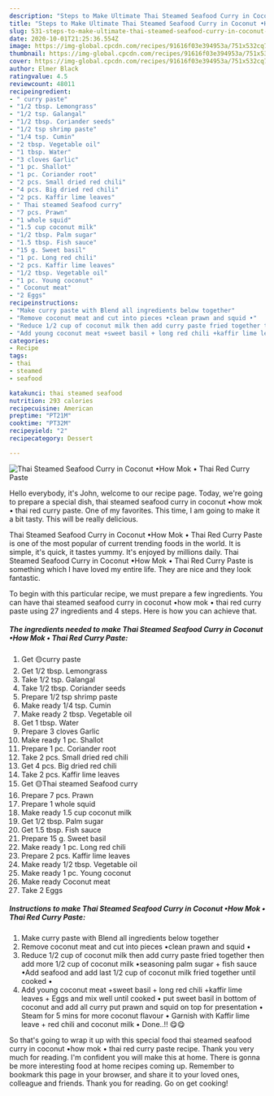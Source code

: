 ```yaml
---
description: "Steps to Make Ultimate Thai Steamed Seafood Curry in Coconut •How Mok • Thai Red Curry Paste"
title: "Steps to Make Ultimate Thai Steamed Seafood Curry in Coconut •How Mok • Thai Red Curry Paste"
slug: 531-steps-to-make-ultimate-thai-steamed-seafood-curry-in-coconut-how-mok-thai-red-curry-paste
date: 2020-10-01T21:25:36.554Z
image: https://img-global.cpcdn.com/recipes/91616f03e394953a/751x532cq70/thai-steamed-seafood-curry-in-coconut-•how-mok-•-thai-red-curry-paste-recipe-main-photo.jpg
thumbnail: https://img-global.cpcdn.com/recipes/91616f03e394953a/751x532cq70/thai-steamed-seafood-curry-in-coconut-•how-mok-•-thai-red-curry-paste-recipe-main-photo.jpg
cover: https://img-global.cpcdn.com/recipes/91616f03e394953a/751x532cq70/thai-steamed-seafood-curry-in-coconut-•how-mok-•-thai-red-curry-paste-recipe-main-photo.jpg
author: Elmer Black
ratingvalue: 4.5
reviewcount: 48011
recipeingredient:
- " curry paste"
- "1/2 tbsp. Lemongrass"
- "1/2 tsp. Galangal"
- "1/2 tbsp. Coriander seeds"
- "1/2 tsp shrimp paste"
- "1/4 tsp. Cumin"
- "2 tbsp. Vegetable oil"
- "1 tbsp. Water"
- "3 cloves Garlic"
- "1 pc. Shallot"
- "1 pc. Coriander root"
- "2 pcs. Small dried red chili"
- "4 pcs. Big dried red chili"
- "2 pcs. Kaffir lime leaves"
- " Thai steamed Seafood curry"
- "7 pcs. Prawn"
- "1 whole squid"
- "1.5 cup coconut milk"
- "1/2 tbsp. Palm sugar"
- "1.5 tbsp. Fish sauce"
- "15 g. Sweet basil"
- "1 pc. Long red chili"
- "2 pcs. Kaffir lime leaves"
- "1/2 tbsp. Vegetable oil"
- "1 pc. Young coconut"
- " Coconut meat"
- "2 Eggs"
recipeinstructions:
- "Make curry paste with Blend all ingredients below together"
- "Remove coconut meat and cut into pieces •clean prawn and squid •"
- "Reduce 1/2 cup of coconut milk then add curry paste fried together then add more 1/2 cup of coconut milk •seasoning palm sugar + fish sauce •Add seafood and add last 1/2 cup of coconut milk fried together until cooked •"
- "Add young coconut meat +sweet basil + long red chili +kaffir lime leaves + Eggs and mix well until cooked • put sweet basil in bottom of coconut and add all curry put prawn and squid on top for presentation • Steam for 5 mins for more coconut flavour • Garnish with Kaffir lime leave + red chili and coconut milk • Done..!! 😋😋"
categories:
- Recipe
tags:
- thai
- steamed
- seafood

katakunci: thai steamed seafood 
nutrition: 293 calories
recipecuisine: American
preptime: "PT21M"
cooktime: "PT32M"
recipeyield: "2"
recipecategory: Dessert

---
```



![Thai Steamed Seafood Curry in Coconut •How Mok • Thai Red Curry Paste](https://img-global.cpcdn.com/recipes/91616f03e394953a/751x532cq70/thai-steamed-seafood-curry-in-coconut-•how-mok-•-thai-red-curry-paste-recipe-main-photo.jpg)

Hello everybody, it's John, welcome to our recipe page. Today, we're going to prepare a special dish, thai steamed seafood curry in coconut •how mok • thai red curry paste. One of my favorites. This time, I am going to make it a bit tasty. This will be really delicious.

Thai Steamed Seafood Curry in Coconut •How Mok • Thai Red Curry Paste is one of the most popular of current trending foods in the world. It is simple, it's quick, it tastes yummy. It's enjoyed by millions daily. Thai Steamed Seafood Curry in Coconut •How Mok • Thai Red Curry Paste is something which I have loved my entire life. They are nice and they look fantastic.




To begin with this particular recipe, we must prepare a few ingredients. You can have thai steamed seafood curry in coconut •how mok • thai red curry paste using 27 ingredients and 4 steps. Here is how you can achieve that.

<!--inarticleads1-->

##### The ingredients needed to make Thai Steamed Seafood Curry in Coconut •How Mok • Thai Red Curry Paste:

1. Get  🟡curry paste
1. Get 1/2 tbsp. Lemongrass
1. Take 1/2 tsp. Galangal
1. Take 1/2 tbsp. Coriander seeds
1. Prepare 1/2 tsp shrimp paste
1. Make ready 1/4 tsp. Cumin
1. Make ready 2 tbsp. Vegetable oil
1. Get 1 tbsp. Water
1. Prepare 3 cloves Garlic
1. Make ready 1 pc. Shallot
1. Prepare 1 pc. Coriander root
1. Take 2 pcs. Small dried red chili
1. Get 4 pcs. Big dried red chili
1. Take 2 pcs. Kaffir lime leaves
1. Get  🟡Thai steamed Seafood curry
1. Prepare 7 pcs. Prawn
1. Prepare 1 whole squid
1. Make ready 1.5 cup coconut milk
1. Get 1/2 tbsp. Palm sugar
1. Get 1.5 tbsp. Fish sauce
1. Prepare 15 g. Sweet basil
1. Make ready 1 pc. Long red chili
1. Prepare 2 pcs. Kaffir lime leaves
1. Make ready 1/2 tbsp. Vegetable oil
1. Make ready 1 pc. Young coconut
1. Make ready  Coconut meat
1. Take 2 Eggs




<!--inarticleads2-->

##### Instructions to make Thai Steamed Seafood Curry in Coconut •How Mok • Thai Red Curry Paste:

1. Make curry paste with Blend all ingredients below together
1. Remove coconut meat and cut into pieces •clean prawn and squid •
1. Reduce 1/2 cup of coconut milk then add curry paste fried together then add more 1/2 cup of coconut milk •seasoning palm sugar + fish sauce •Add seafood and add last 1/2 cup of coconut milk fried together until cooked •
1. Add young coconut meat +sweet basil + long red chili +kaffir lime leaves + Eggs and mix well until cooked • put sweet basil in bottom of coconut and add all curry put prawn and squid on top for presentation • Steam for 5 mins for more coconut flavour • Garnish with Kaffir lime leave + red chili and coconut milk • Done..!! 😋😋




So that's going to wrap it up with this special food thai steamed seafood curry in coconut •how mok • thai red curry paste recipe. Thank you very much for reading. I'm confident you will make this at home. There is gonna be more interesting food at home recipes coming up. Remember to bookmark this page in your browser, and share it to your loved ones, colleague and friends. Thank you for reading. Go on get cooking!
